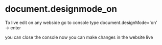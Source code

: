 # document.designmode_on

To live edit on any webside
go to console
type
document.designMode='on' -> enter

you can close the console
now you can make changes in the website live
